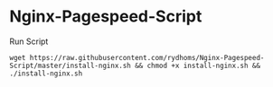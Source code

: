 # Nginx-Pagespeed-Script

Run Script

    wget https://raw.githubusercontent.com/rydhoms/Nginx-Pagespeed-Script/master/install-nginx.sh && chmod +x install-nginx.sh && ./install-nginx.sh
